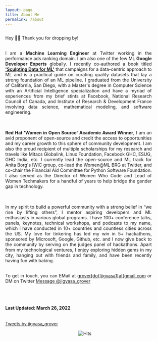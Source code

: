 ```yaml
---
layout: page
title: About Me
permalink: /about
---
```


<div class="column leftcol" style="text-align:justify;padding-right:40px">

Hey 👋🏻 Thank you for dropping by! 

</br>
I am a <b>Machine Learning Engineer</b> at Twitter working in the performance ads ranking domain. I am also one of the few ML <b>Google Developer Experts</b> globally. I recently co-authored a book titled <b><a href="https://www.amazon.com/Sculpting-Data-ML-Machine-Learning-ebook/dp/B08RN47C5T/">'Sculpting Data for ML'</a></b> that campaigns for a data-centric approach to ML and is a practical guide on curating quality datasets that lay a strong foundation of an ML pipeline. I graduated from the University of California, San Diego, with a Master's degree in Computer Science with an Artificial Intelligence specialization and have a myriad of experiences from my brief stints at Facebook, National Research Council of Canada, and Institute of Research &amp; Development France involving data science, mathematical modeling, and software engineering.

</br></br>
<b>Red Hat 'Women in Open Source' Academic Award Winner</b>, I am an avid proponent of open-source and credit the access to opportunities and my career growth to this sphere of community development. I am also the proud recipient of multiple scholarships for my research and travels like Mitacs Globalink, Linux Foundation, Facebook GHC, ESUG, GHC India, etc. I currently lead the open-source and ML track for Anita Borg's IWiC group, co-lead the Women@ML BRG at Twitter, and co-chair the Financial Aid Committee for Python Software Foundation. I also served as the Director of Women Who Code and Lead of Women Techmakers for a handful of years to help bridge the gender gap in technology. 

</br></br>
In my spirit to build a powerful community with a strong belief in &ldquo;we rise by lifting others&rdquo;, I mentor aspiring developers and ML enthusiasts in various global programs. I have 100+ conference talks, panels, keynotes, technical workshops, and podcasts to my name, which I have conducted in 10+ countries and countless cities across the US. My love for tinkering has led my win in 5+ hackathons, sponsored by Microsoft, Google, Github, etc. and I now give back to the community by serving on the judges panel of hackathons. Apart from my technological ventures, I enjoy exploring hidden gems in my city, hanging out with friends and family, and have been recently having fun with baking.

</br>To get in touch, you can EMail at <a href="mailto:grover.jigyasa1@gmail.com" target="_blank">grover[dot]jigyasa1[at]gmail.com</a> or DM on Twitter <a href="https://twitter.com/messages/compose?recipient_id=3180367712&text=Hi%20Jigyasa!" class="twitter-dm-button" data-screen-name="@jigyasa_grover" data-size=large>Message @jigyasa_grover</a>

<br> <br>

<h4> Last Updated: March 26, 2022 </h4>

</div>

<div class="column rightcol">

<a class="twitter-timeline" data-width="600" data-height="900" href="https://twitter.com/jigyasa_grover?ref_src=twsrc%5Etfw">Tweets by jigyasa_grover</a> <script async src="https://platform.twitter.com/widgets.js" charset="utf-8"></script>

</div>


<center> <img src="https://hitcounter.pythonanywhere.com/count/tag.svg" alt="Hits"> </center>
